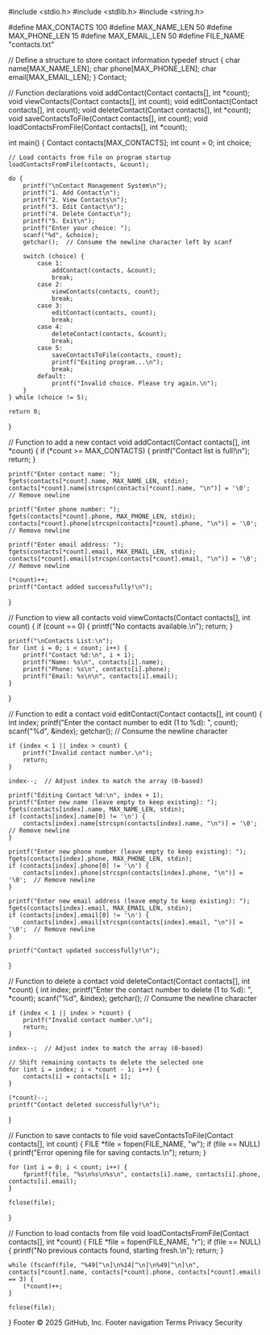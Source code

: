 #include <stdio.h>
#include <stdlib.h>
#include <string.h>

#define MAX_CONTACTS 100
#define MAX_NAME_LEN 50
#define MAX_PHONE_LEN 15
#define MAX_EMAIL_LEN 50
#define FILE_NAME "contacts.txt"

// Define a structure to store contact information
typedef struct {
    char name[MAX_NAME_LEN];
    char phone[MAX_PHONE_LEN];
    char email[MAX_EMAIL_LEN];
} Contact;

// Function declarations
void addContact(Contact contacts[], int *count);
void viewContacts(Contact contacts[], int count);
void editContact(Contact contacts[], int count);
void deleteContact(Contact contacts[], int *count);
void saveContactsToFile(Contact contacts[], int count);
void loadContactsFromFile(Contact contacts[], int *count);

int main() {
    Contact contacts[MAX_CONTACTS];
    int count = 0;
    int choice;

    // Load contacts from file on program startup
    loadContactsFromFile(contacts, &count);

    do {
        printf("\nContact Management System\n");
        printf("1. Add Contact\n");
        printf("2. View Contacts\n");
        printf("3. Edit Contact\n");
        printf("4. Delete Contact\n");
        printf("5. Exit\n");
        printf("Enter your choice: ");
        scanf("%d", &choice);
        getchar();  // Consume the newline character left by scanf

        switch (choice) {
            case 1:
                addContact(contacts, &count);
                break;
            case 2:
                viewContacts(contacts, count);
                break;
            case 3:
                editContact(contacts, count);
                break;
            case 4:
                deleteContact(contacts, &count);
                break;
            case 5:
                saveContactsToFile(contacts, count);
                printf("Exiting program...\n");
                break;
            default:
                printf("Invalid choice. Please try again.\n");
        }
    } while (choice != 5);

    return 0;
}

// Function to add a new contact
void addContact(Contact contacts[], int *count) {
    if (*count >= MAX_CONTACTS) {
        printf("Contact list is full!\n");
        return;
    }

    printf("Enter contact name: ");
    fgets(contacts[*count].name, MAX_NAME_LEN, stdin);
    contacts[*count].name[strcspn(contacts[*count].name, "\n")] = '\0';  // Remove newline

    printf("Enter phone number: ");
    fgets(contacts[*count].phone, MAX_PHONE_LEN, stdin);
    contacts[*count].phone[strcspn(contacts[*count].phone, "\n")] = '\0';  // Remove newline

    printf("Enter email address: ");
    fgets(contacts[*count].email, MAX_EMAIL_LEN, stdin);
    contacts[*count].email[strcspn(contacts[*count].email, "\n")] = '\0';  // Remove newline

    (*count)++;
    printf("Contact added successfully!\n");
}

// Function to view all contacts
void viewContacts(Contact contacts[], int count) {
    if (count == 0) {
        printf("No contacts available.\n");
        return;
    }

    printf("\nContacts List:\n");
    for (int i = 0; i < count; i++) {
        printf("Contact %d:\n", i + 1);
        printf("Name: %s\n", contacts[i].name);
        printf("Phone: %s\n", contacts[i].phone);
        printf("Email: %s\n\n", contacts[i].email);
    }
}

// Function to edit a contact
void editContact(Contact contacts[], int count) {
    int index;
    printf("Enter the contact number to edit (1 to %d): ", count);
    scanf("%d", &index);
    getchar();  // Consume the newline character

    if (index < 1 || index > count) {
        printf("Invalid contact number.\n");
        return;
    }

    index--;  // Adjust index to match the array (0-based)

    printf("Editing Contact %d:\n", index + 1);
    printf("Enter new name (leave empty to keep existing): ");
    fgets(contacts[index].name, MAX_NAME_LEN, stdin);
    if (contacts[index].name[0] != '\n') {
        contacts[index].name[strcspn(contacts[index].name, "\n")] = '\0';  // Remove newline
    }

    printf("Enter new phone number (leave empty to keep existing): ");
    fgets(contacts[index].phone, MAX_PHONE_LEN, stdin);
    if (contacts[index].phone[0] != '\n') {
        contacts[index].phone[strcspn(contacts[index].phone, "\n")] = '\0';  // Remove newline
    }

    printf("Enter new email address (leave empty to keep existing): ");
    fgets(contacts[index].email, MAX_EMAIL_LEN, stdin);
    if (contacts[index].email[0] != '\n') {
        contacts[index].email[strcspn(contacts[index].email, "\n")] = '\0';  // Remove newline
    }

    printf("Contact updated successfully!\n");
}

// Function to delete a contact
void deleteContact(Contact contacts[], int *count) {
    int index;
    printf("Enter the contact number to delete (1 to %d): ", *count);
    scanf("%d", &index);
    getchar();  // Consume the newline character

    if (index < 1 || index > *count) {
        printf("Invalid contact number.\n");
        return;
    }

    index--;  // Adjust index to match the array (0-based)

    // Shift remaining contacts to delete the selected one
    for (int i = index; i < *count - 1; i++) {
        contacts[i] = contacts[i + 1];
    }

    (*count)--;
    printf("Contact deleted successfully!\n");
}

// Function to save contacts to file
void saveContactsToFile(Contact contacts[], int count) {
    FILE *file = fopen(FILE_NAME, "w");
    if (file == NULL) {
        printf("Error opening file for saving contacts.\n");
        return;
    }

    for (int i = 0; i < count; i++) {
        fprintf(file, "%s\n%s\n%s\n", contacts[i].name, contacts[i].phone, contacts[i].email);
    }

    fclose(file);
}

// Function to load contacts from file
void loadContactsFromFile(Contact contacts[], int *count) {
    FILE *file = fopen(FILE_NAME, "r");
    if (file == NULL) {
        printf("No previous contacts found, starting fresh.\n");
        return;
    }

    while (fscanf(file, "%49[^\n]\n%14[^\n]\n%49[^\n]\n", contacts[*count].name, contacts[*count].phone, contacts[*count].email) == 3) {
        (*count)++;
    }

    fclose(file);
}
Footer
© 2025 GitHub, Inc.
Footer navigation
Terms
Privacy
Security
